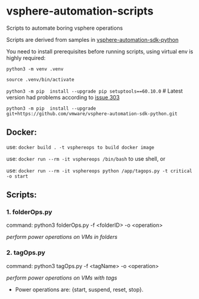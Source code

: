# vsphere-automation-scripts
Scripts to automate boring vsphere operations

Scripts are derived from samples in [vsphere-automation-sdk-python](https://github.com/vmware/vsphere-automation-sdk-python)

You need to install prerequisites before running scripts, using virtual env is highly required:


```python3 -m venv .venv```

```source .venv/bin/activate```

```python3 -m pip  install --upgrade pip setuptools==60.10.0‍‍‍``` # Latest version had problems according to [issue 303](https://github.com/vmware/vsphere-automation-sdk-python/issues/303)

```python3 -m pip  install --upgrade git+https://github.com/vmware/vsphere-automation-sdk-python.git```

## Docker:
use: ```docker build . -t vsphereops to build docker image```

use: ```docker run --rm -it vsphereops /bin/bash``` to use shell, or

use: ```docker run --rm -it vsphereops python /app/tagops.py -t critical -o start```

## Scripts:

### 1. folderOps.py  
command:
python3 folderOps.py -f \<folderID\> -o \<operation\>
  
_perform power operations on VMs in folders_
  
  
### 2. tagOps.py  
command:
python3 tagOps.py -f \<tagName\> -o \<operation\>
  
_perform power operations on VMs with tags_
  
  
  * Power operations are: {start, suspend, reset, stop}.
